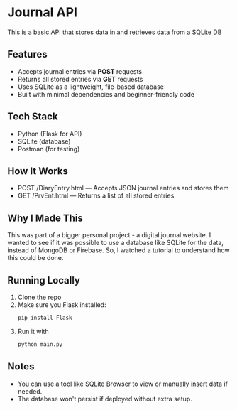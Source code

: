 # Journal API

This is a basic API that stores data in and retrieves data from a SQLite DB

## Features
- Accepts journal entries via **POST** requests
- Returns all stored entries via **GET** requests
- Uses SQLite as a lightweight, file-based database
- Built with minimal dependencies and beginner-friendly code

## Tech Stack
- Python (Flask for API)
- SQLite (database)
- Postman (for testing)

## How It Works
- POST /DiaryEntry.html — Accepts JSON journal entries and stores them
- GET /PrvEnt.html — Returns a list of all stored entries

## Why I Made This
This was part of a bigger personal project - a digital journal website. I wanted to see if it was possible to use a database like SQLite for the data, instead of MongoDB or Firebase. So, I watched a tutorial to understand how this could be done.

## Running Locally
1. Clone the repo
2. Make sure you Flask installed:
   ```bash
   pip install Flask
   ```
3. Run it with
   ```bash
   python main.py
   ```

## Notes
- You can use a tool like SQLite Browser to view or manually insert data if needed.
- The database won't persist if deployed without extra setup.
   
